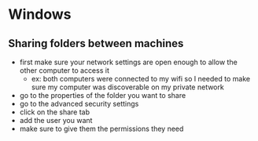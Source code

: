 # Windows

## Sharing folders between machines
- first make sure your network settings are open enough to allow the other computer to access it
  - ex: both computers were connected to my wifi so I needed to make sure my computer was discoverable on my private network
- go to the properties of the folder you want to share
- go to the advanced security settings
- click on the share tab
- add the user you want
- make sure to give them the permissions they need